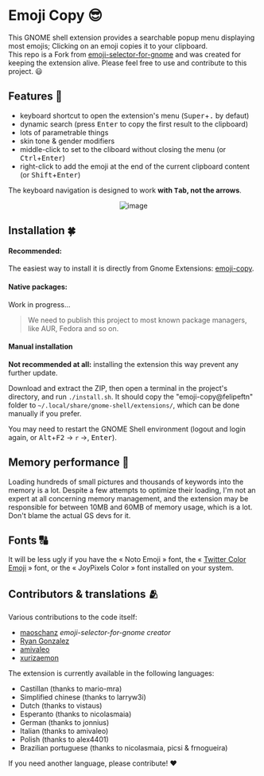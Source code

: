 # Emoji Copy 😎
This GNOME shell extension provides a searchable popup menu displaying most emojis; Clicking on an emoji copies it to your clipboard.<br>
This repo is a Fork from [emoji-selector-for-gnome](https://github.com/maoschanz/emoji-selector-for-gnome) and was created for keeping the extension alive.
Please feel free to use and contribute to this project. 😃

## Features 🚀

- keyboard shortcut to open the extension's menu (<kbd>Super</kbd>+<kbd>.</kbd> by defaut)
- dynamic search (press <kbd>Enter</kbd> to copy the first result to the clipboard)
- lots of parametrable things
- skin tone & gender modifiers
- middle-click to set to the cliboard without closing the menu (or <kbd>Ctrl</kbd>+<kbd>Enter</kbd>)
- right-click to add the emoji at the end of the current clipboard content (or <kbd>Shift</kbd>+<kbd>Enter</kbd>)

The keyboard navigation is designed to work **with <kbd>Tab</kbd>, not the arrows**.

<div align="center">
          
![image](https://github.com/FelipeFTN/emoji-copy/assets/80127749/8aed39fc-8844-4763-827d-dfe84b7e98b1)

</div>

## Installation 🍀

#### Recommended:

The easiest way to install it is directly from Gnome Extensions: [emoji-copy](https://extensions.gnome.org/extension/6242/emoji-copy/).<br>

#### Native packages:

Work in progress...
> We need to publish this project to most known package managers, like AUR, Fedora and so on.

<!-- - [`gnome-shell-extension-emoji-selector` (**Fedora**)](https://src.fedoraproject.org/rpms/gnome-shell-extension-emoji-selector) -->
<!-- - `gnome-shell-emoji-selector` (**nixOS**) -->
<!-- - [`gnome-shell-extension-emoji-selector-git` (**AUR**)](https://aur.archlinux.org/packages/gnome-shell-extension-emoji-selector-git/) -->
<!-- - ...<!-1- TODO à compléter -1-> -->

#### Manual installation

**Not recommended at all:** installing the extension this way prevent any
further update.

Download and extract the ZIP, then open a terminal in the project's directory,
and run `./install.sh`. It should copy the "emoji-copy@felipeftn"
folder to `~/.local/share/gnome-shell/extensions/`, which can be done manually
if you prefer.

You may need to restart the GNOME Shell environment (logout and login again, or
<kbd>Alt</kbd>+<kbd>F2</kbd> -> `r` ->, <kbd>Enter</kbd>).

## Memory performance 👾

Loading hundreds of small pictures and thousands of keywords into the memory is
a lot. Despite a few attempts to optimize their loading, I'm not an expert at
all concerning memory management, and the extension may be responsible for
between 10MB and 60MB of memory usage, which is a lot. Don't blame the actual GS
devs for it.

## Fonts 🔠

It will be less ugly if you have the « Noto Emoji » font, the
« [Twitter Color Emoji](https://github.com/eosrei/twemoji-color-font/releases) »
font, or the « JoyPixels Color » font installed on your system.

## Contributors & translations 🫂

Various contributions to the code itself:

- [maoschanz](https://github.com/maoschanz) _emoji-selector-for-gnome creator_
- [Ryan Gonzalez](https://github.com/kirbyfan64)
- [amivaleo](https://github.com/amivaleo)
- [xurizaemon](https://github.com/xurizaemon)

The extension is currently available in the following languages:

- Castillan (thanks to mario-mra)
- Simplified chinese (thanks to larryw3i)
- Dutch (thanks to vistaus)
- Esperanto (thanks to nicolasmaia)
- German (thanks to jonnius)
- Italian (thanks to amivaleo)
- Polish (thanks to alex4401)
- Brazilian portuguese (thanks to nicolasmaia, picsi & frnogueira)
<!-- TODO if no update from them, manually add their names to the .po files
          before the release -->

If you need another language, please contribute! ♥
